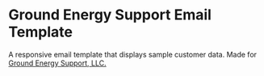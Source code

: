 # Ground Energy Support Email Template

A responsive email template that displays sample customer data. 
Made for <a href="http://groundenergy.com">Ground Energy Support, LLC.</a> 
